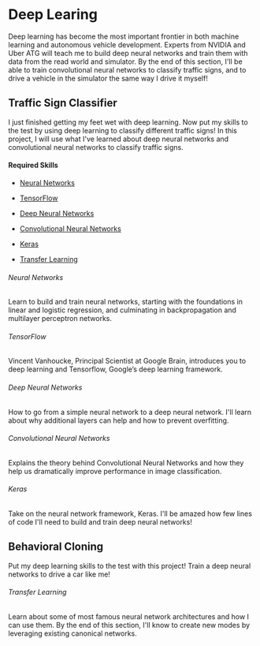 # Deep Learing

Deep learning has become the most important frontier in both machine learning and autonomous vehicle development. Experts from NVIDIA and Uber ATG will teach me to build deep neural networks and train them with data from the read world and simulator. By the end of this section, I'll be able to train convolutional neural networks to classify traffic signs, and to drive a vehicle in the simulator the same way I drive it myself!



## Traffic Sign Classifier

I just finished getting my feet wet with deep learning. Now put my skills to the test by using deep learning to classify different traffic signs! In this project, I will use what I've learned about deep neural networks and convolutional neural networks to classify traffic signs.

#### Required Skills

- [Neural Networks](#neural-networks)

- [TensorFlow](#tensorflow)

- [Deep Neural Networks](#deep-neural-networks)

- [Convolutional Neural Networks](#convolutional-neural-networks)

- [Keras](#keras)

- [Transfer Learning](#transfer-learning)



###### Neural Networks

Learn to build and train neural networks, starting with the foundations in linear and logistic regression, and culminating in backpropagation and multilayer perceptron networks.



###### TensorFlow

Vincent Vanhoucke, Principal Scientist at Google Brain, introduces you to deep learning and Tensorflow, Google’s deep learning framework.



###### Deep Neural Networks

How to go from a simple neural network to a deep neural network. I'll learn about why additional layers can help and how to prevent overfitting.



###### Convolutional Neural Networks

Explains the theory behind Convolutional Neural Networks and how they help us dramatically improve performance in image classification.



###### Keras

Take on the neural network framework, Keras. I'll be amazed how few lines of code I'll need to build and train deep neural networks!



## Behavioral Cloning

Put my deep learning skills to the test with this project! Train a deep neural networks to drive a car like me!



###### Transfer Learning

Learn about some of most famous neural network architectures and how I can use them. By the end of this section, I'll know to create new modes by leveraging existing canonical networks.